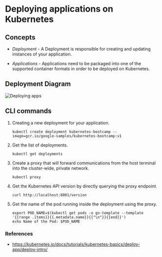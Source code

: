 # Deploying applications on Kubernetes

## Concepts

* *Deployment* - A Deployment is responsible for creating and updating instances of your application.

* *Applications* - Applications need to be packaged into one of the supported container formats in order to be deployed on Kubernetes.

## Deployment Diagram

![Deploying apps](https://d33wubrfki0l68.cloudfront.net/8700a7f5f0008913aa6c25a1b26c08461e4947c7/cfc2c/docs/tutorials/kubernetes-basics/public/images/module_02_first_app.svg)

## CLI commands

1. Creating a new deployment for your application.

    `kubectl create deployment kubernetes-bootcamp --image=gcr.io/google-samples/kubernetes-bootcamp:v1`

2. Get the list of deployments.

    `kubectl get deployments`

3. Create a proxy that will forward communications from the host terminal into the cluster-wide, private network.

    `kubectl proxy`

4. Get the Kubernetes API version by directly querying the proxy endpoint.

    `curl http://localhost:8001/version`

5. Get the name of the pod running inside the deployment using the proxy.

    ```shell
    export POD_NAME=$(kubectl get pods -o go-template --template '{{range .items}}{{.metadata.name}}{{"\n"}}{{end}}')
    echo Name of the Pod: $POD_NAME
    ```

### References

* <https://kubernetes.io/docs/tutorials/kubernetes-basics/deploy-app/deploy-intro/>

